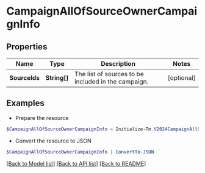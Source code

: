 # CampaignAllOfSourceOwnerCampaignInfo
## Properties

Name | Type | Description | Notes
------------ | ------------- | ------------- | -------------
**SourceIds** | **String[]** | The list of sources to be included in the campaign. | [optional] 

## Examples

- Prepare the resource
```powershell
$CampaignAllOfSourceOwnerCampaignInfo = Initialize-Tm.V2024CampaignAllOfSourceOwnerCampaignInfo  -SourceIds [0fbe863c063c4c88a35fd7f17e8a3df5]
```

- Convert the resource to JSON
```powershell
$CampaignAllOfSourceOwnerCampaignInfo | ConvertTo-JSON
```

[[Back to Model list]](../README.md#documentation-for-models) [[Back to API list]](../README.md#documentation-for-api-endpoints) [[Back to README]](../README.md)

